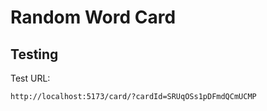 # Random Word Card

## Testing

Test URL:

```
http://localhost:5173/card/?cardId=SRUqOSs1pDFmdQCmUCMP
```
